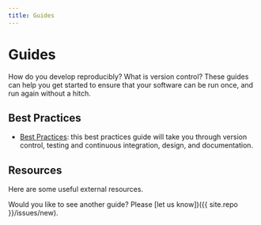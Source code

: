 ```yaml
---
title: Guides
---
```


# Guides

How do you develop reproducibly? What is version control? These guides can help
you get started to ensure that your software can be run once, and run again without
a hitch.

## Best Practices

 - [Best Practices](best-practices): this best practices guide will take you through version control, testing and continuous integration, design, and documentation.
 
## Resources

Here are some useful external resources.

Would you like to see another guide? Please [let us know])({{ site.repo }}/issues/new).
